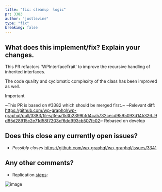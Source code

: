 ```yaml
---
title: "fix: cleanup  logic"
pr: 3383
author: "justlevine"
type: "fix"
breaking: false
---
```


## What does this implement/fix? Explain your changes.

This PR refactors \`WPInterfaceTrait\` to improve the recursive handling of inherited interfaces.

The code quality and cyclomatic complexity of the class has been improved as well.

> [!IMPORTANT]
> ~This PR is based on #3382 which should be merged first.~
> ~Relevant diff: https://github.com/wp-graphql/wp-graphql/pull/3383/files/3eaa153b2399bfd4ca5732cecd9595093d145326..9d85d28915c2e71d58f7203cf6dd993cb507fc02~
> Rebased on develop

## Does this close any currently open issues?



- _Possibly closes_ https://github.com/wp-graphql/wp-graphql/issues/3341

## Any other comments?



- Replication [steps](https://github.com/wp-graphql/wp-graphql/issues/3341#issuecomment-2869170869):

![image](https://github.com/user-attachments/assets/a6b9a52f-d015-4f41-be80-badbd3a00c6c)
